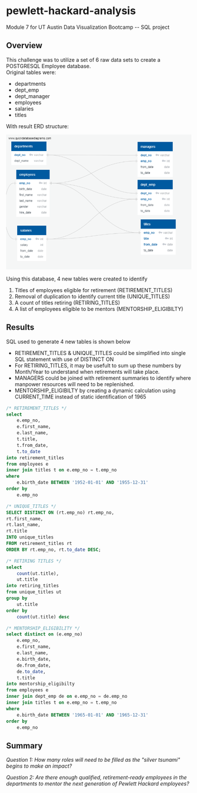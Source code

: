 # pewlett-hackard-analysis
Module 7 for UT Austin Data Visualization Bootcamp -- SQL project

<!---
There is a title, and there are multiple sections. (2 pt)
Each section has a heading and subheading. (2 pt)
Links to images are working and displayed correctly. (2 pt)
--->

<!---
The purpose of the new analysis is well defined. (3 pt)
--->
## Overview
This challenge was to utilize a set of 6 raw data sets to create a POSTGRESQL Employee database.  
Original tables were:
- departments
- dept_emp
- dept_manager
- employees
- salaries
- titles

With result ERD structure:

![EmployeeDB](/EmployeeDB.png)

Using this database, 4 new tables were created to identify 
1. Titles of employees eligible for retirement (RETIREMENT_TITLES)
2. Removal of duplication to identify current title (UNIQUE_TITLES)
3. A count of titles retiring (RETIRING_TITLES)
4. A list of employees eligible to be mentors (MENTORSHIP_ELIGIBILTY)

<!---
There is a bulleted list with four major points from the two analysis deliverables. (6 pt)
--->
## Results

SQL used to generate 4 new tables is shown below
- RETIREMENT_TITLES & UNIQUE_TITLES could be simplified into single SQL statement with use of DISTINCT ON
- For RETIRING_TITLES, it may be usefult to sum up these numbers by Month/Year to understand when retirements will take place.
- MANAGERS could be joined with retirement summaries to identify where manpower resources will need to be replenished.
- MENTORSHIP_ELIGIBILTY by creating a dynamic calculation using CURRENT_TIME instead of static identification of 1965

```SQL
/* RETIREMENT_TITLES */
select
	e.emp_no, 
	e.first_name,
	e.last_name,
	t.title,
	t.from_date,
	t.to_date
into retirement_titles
from employees e
inner join titles t on e.emp_no = t.emp_no
where 
	e.birth_date BETWEEN '1952-01-01' AND '1955-12-31'
order by
	e.emp_no
```

```SQL
/* UNIQUE_TITLES */
SELECT DISTINCT ON (rt.emp_no) rt.emp_no,
rt.first_name,
rt.last_name,
rt.title
INTO unique_titles
FROM retirement_titles rt
ORDER BY rt.emp_no, rt.to_date DESC;
```

```SQL
/* RETIRING TITLES */
select
	count(ut.title),
	ut.title
into retiring_titles
from unique_titles ut
group by
	ut.title
order by 
	count(ut.title) desc
```

```SQL
/* MENTORSHIP_ELIGIBILITY */
select distinct on (e.emp_no)
	e.emp_no,
	e.first_name,
	e.last_name,
	e.birth_date,
	de.from_date,
	de.to_date,
	t.title
into mentorship_eligibilty
from employees e
inner join dept_emp de on e.emp_no = de.emp_no
inner join titles t on e.emp_no = t.emp_no
where 	
	e.birth_date BETWEEN '1965-01-01' AND '1965-12-31'
order by
	e.emp_no
```
<!---
The summary addresses the two questions and contains two additional queries or tables that may provide more insight. (5 pt)
--->
## Summary

*Question 1:  How many roles will need to be filled as the "silver tsunami" begins to make an impact?*

*Question 2: Are there enough qualified, retirement-ready employees in the departments to mentor the next generation of Pewlett Hackard employees?*
